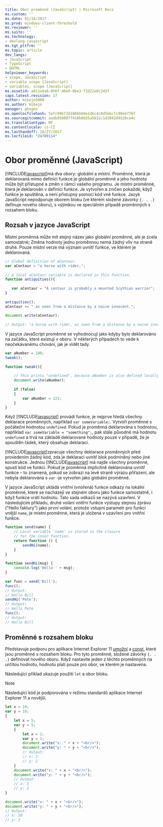 ```yaml
---
title: Obor proměnné (JavaScript) | Microsoft Docs
ms.custom: ''
ms.date: 01/18/2017
ms.prod: windows-client-threshold
ms.reviewer: ''
ms.suite: ''
ms.technology:
- devlang-javascript
ms.tgt_pltfrm: ''
ms.topic: article
dev_langs:
- JavaScript
- TypeScript
- DHTML
helpviewer_keywords:
- scope, JavaScript
- variable scope [JavaScript]
- variables, scope [JavaScript]
ms.assetid: a811a9a6-856f-46e9-8be3-f2d22a0c245f
caps.latest.revision: 17
author: mikejo5000
ms.author: mikejo
manager: ghogen
ms.openlocfilehash: 5afc99bf3d1006b68e1d6c4c8d5bbcfc90eb776f
ms.sourcegitcommit: aadb9588877418b8b55a5612c1d3842d4520ca4c
ms.translationtype: MT
ms.contentlocale: cs-CZ
ms.lasthandoff: 10/27/2017
ms.locfileid: "24789114"
---
```

# <a name="variable-scope-javascript"></a>Obor proměnné (JavaScript)
[!INCLUDE[javascript](../../javascript/includes/javascript-md.md)]má dva obory: globální a místní. Proměnné, která je deklarovaná mimo definici funkce je globální proměnné a jeho hodnota může být přístupné a změn v rámci vašeho programu. Je místní proměnné, která je deklarován v definici funkce. Je vytvořen a zničen pokaždé, když funkce je spuštěna, a není přístupný pomocí kód vně funkce. Jazyk JavaScript nepodporuje oborem bloku (ve kterém složené závorky `{. . .}` definuje nového oboru), s výjimkou ve speciálním případě proměnných s rozsahem bloku.  
  
## <a name="scope-in-javascript"></a>Rozsah v jazyce JavaScript  
 Místní proměnná může mít stejný název jako globální proměnné, ale je zcela samostatné; Změna hodnoty jednu proměnnou nemá žádný vliv na straně druhé. Pouze místní verze má význam uvnitř funkce, ve kterém je deklarovaná.  
  
```JavaScript  
// Global definition of aCentaur.  
var aCentaur = "a horse with rider,";  
  
// A local aCentaur variable is declared in this function.  
function antiquities(){  
  
   var aCentaur = "A centaur is probably a mounted Scythian warrior";  
}  
  
antiquities();  
aCentaur += " as seen from a distance by a naive innocent.";  
  
document.write(aCentaur);  
  
// Output: "a horse with rider, as seen from a distance by a naive innocent."  
```  
  
 V jazyce JavaScript proměnné se vyhodnocují jako kdyby bylo deklarováno na začátku, které existují v oboru. V některých případech to vede k neočekávanému chování, jak je vidět tady.  
  
```JavaScript  
var aNumber = 100;  
tweak();  
  
function tweak(){  
  
    // This prints "undefined", because aNumber is also defined locally below.  
    document.write(aNumber);  
  
    if (false)  
    {  
        var aNumber = 123;    
    }  
}  
```  
  
 Když [!INCLUDE[javascript](../../javascript/includes/javascript-md.md)] provádí funkce, je nejprve hledá všechny deklarace proměnných, například `var someVariable;`. Vytvoří proměnné s počáteční hodnotou `undefined`. Pokud je proměnná deklarována s hodnotou, například `var someVariable = "something";`, pak stále původně má hodnotu `undefined` a trvá na základě deklarované hodnoty pouze v případě, že je spouštěn řádek, který obsahuje deklaraci.  
  
 [!INCLUDE[javascript](../../javascript/includes/javascript-md.md)]zpracuje všechny deklarace proměnných před provedením žádný kód, zda je deklaraci uvnitř blok podmíněný nebo jiné konstrukce. Jednou [!INCLUDE[javascript](../../javascript/includes/javascript-md.md)] má najde všechny proměnné, spustí kód ve funkci. Pokud je proměnná implicitně deklarována uvnitř funkce – to znamená, pokud se zobrazí na levé straně výrazu přiřazení, ale nebyla deklarována s `var` -je vytvořen jako globální proměnné.  
  
 V jazyce JavaScript ukládá vnitřní (vnořená) funkce odkazy na lokální proměnné, které se nacházejí ve stejném oboru jako funkce samostatně, i když funkce vrátí hodnotu. Tato sada odkazů se nazývá uzavření. V následujícím příkladu, druhé volání vnitřní funkce výstupy stejnou zprávu ("Hello faktury") jako první volání, protože vstupní parametr pro funkci vnější `name`, je místní proměnné, která je uložená v uzavření pro vnitřní funkce.  
  
```JavaScript  
function send(name) {  
    // Local variable 'name' is stored in the closure  
    // for the inner function.  
    return function () {  
        sendHi(name);  
    }  
}  
  
function sendHi(msg) {  
    console.log('Hello ' + msg);  
}  
  
var func = send('Bill');  
func();  
// Output:  
// Hello Bill  
sendHi('Pete');  
// Output:  
// Hello Pete  
func();  
// Output:  
// Hello Bill  
```  
  
## <a name="block-scoped-variables"></a>Proměnné s rozsahem bloku  
 Představuje podporu pro aplikace Internet Explorer 11 [umožní](../../javascript/reference/let-statement-javascript.md) a [const](../../javascript/reference/const-statement-javascript.md), které jsou proměnné s rozsahem bloku. Pro tyto proměnné, složené závorky `{. . .}` definovat nového oboru. Když nastavíte jeden z těchto proměnných na určitou hodnotu, hodnotu platí pouze pro obor, ve kterém je nastavena.  
  
 Následující příklad ukazuje použití `let` a obor bloku.  
  
> [!NOTE]
>  Následující kód je podporována v režimu standardů aplikace Internet Explorer 11 a novější.  
  
```JavaScript  
let x = 10;  
var y = 10;  
{  
    let x = 5;  
    var y = 5;  
    {  
        let x = 2;  
        var y = 2;  
        document.write("x: " + x + "<br/>");  
        document.write("y: " + y + "<br/>");  
        // Output:  
        // x: 2  
        // y: 2  
    }  
    document.write("x: " + x + "<br/>");  
    document.write("y: " + y + "<br/>");  
    // Output:  
    // x: 5  
    // y: 2  
}  
  
document.write("x: " + x + "<br/>");  
document.write("y: " + y + "<br/>");  
// Output:  
// x: 10  
// y: 2  
```